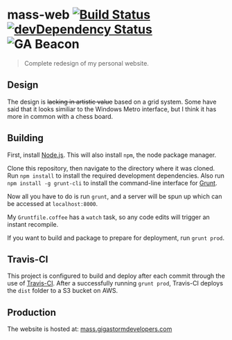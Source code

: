 # mass-web [![Build Status](https://travis-ci.org/mass/mass-web.png?branch=master)](https://travis-ci.org/mass/mass-web) [![devDependency Status](https://david-dm.org/mass/mass-web/dev-status.png)](https://david-dm.org/mass/mass-web#info=devDependencies) ![GA Beacon](https://ga-beacon.appspot.com/UA-43696434-2/mass-web/readme)

> Complete redesign of my personal website.

## Design
The design is ~~lacking in artistic value~~ based on a grid system. Some have said that it looks similiar to the Windows Metro interface, but I think it has more in common with a chess board.

## Building
First, install [Node.js](http://nodejs.org).
This will also install `npm`, the node package manager.

Clone this repository, then navigate to the directory where it was cloned.
Run `npm install` to install the required development dependencies.
Also run `npm install -g grunt-cli` to install the command-line interface for [Grunt](http://gruntjs.com).

Now all you have to do is run `grunt`, and a server will be spun up which can be accessed at `localhost:8000`.

My `Gruntfile.coffee` has a `watch` task, so any code edits will trigger an instant recompile.

If you want to build and package to prepare for deployment, run `grunt prod`.

## Travis-CI
This project is configured to build and deploy after each commit through the use of [Travis-CI](https://travis-ci.org). After a successfully running `grunt prod`, Travis-CI deploys the `dist` folder to a S3 bucket on AWS.

## Production
The website is hosted at: [mass.gigastormdevelopers.com](http://mass.gigastormdevelopers.com)
